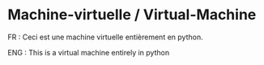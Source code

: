 # Machine-virtuelle / Virtual-Machine

FR : Ceci est une machine virtuelle entièrement en python.

ENG : This is a virtual machine entirely in python
